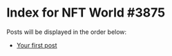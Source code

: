 # Index for NFT World #3875
Posts will be displayed in the order below:

- [Your first post](./001-first.md)

